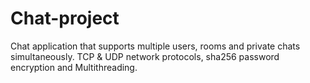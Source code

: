 # Chat-project
Chat application that supports multiple users, rooms and private chats simultaneously.  TCP &amp; UDP network protocols, sha256 password encryption and Multithreading.
